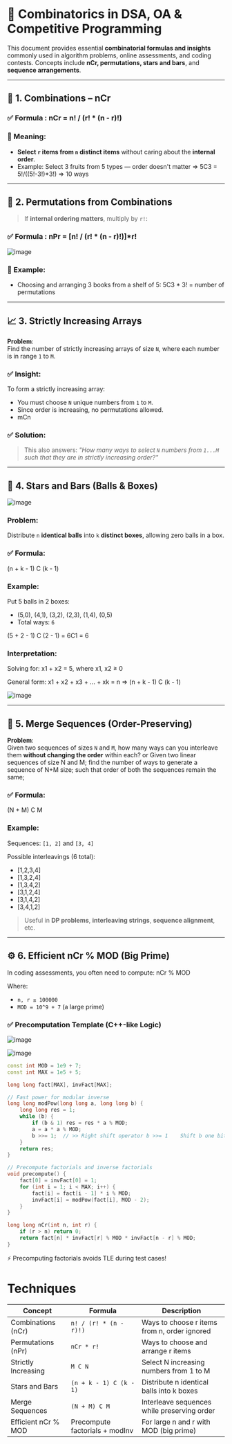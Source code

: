 # 📘 Combinatorics in DSA, OA & Competitive Programming

This document provides essential **combinatorial formulas and insights** commonly used in algorithm problems, online assessments, and coding contests. Concepts include **nCr, permutations, stars and bars**, and **sequence arrangements**.

---

## 🔢 1. Combinations – nCr

### ✅ Formula :  nCr = n! / (r! * (n - r)!)

### 📌 Meaning:
- **Select `r` items from `n` distinct items** without caring about the **internal order**.
- Example: Select 3 fruits from 5 types — order doesn't matter => 5C3 = 5!/((5!-3!)*3!) => 10 ways

---

## 🔁 2. Permutations from Combinations

> If **internal ordering matters**, multiply by `r!`:
### ✅ Formula :  nPr = [n! / (r! * (n - r)!)]*r!

![image](https://github.com/user-attachments/assets/c6fcd284-3afb-4166-ae3f-e1f32eb8a0bb)


### 📌 Example:
- Choosing and arranging 3 books from a shelf of 5: 5C3 * 3! = number of permutations


---

## 📈 3. Strictly Increasing Arrays

**Problem**:  
Find the number of strictly increasing arrays of size `N`, where each number is in range `1` to `M`.

### ✅ Insight:
To form a strictly increasing array:
- You must choose `N` unique numbers from `1` to `M`.
- Since order is increasing, no permutations allowed.
- mCn

### ✅ Solution:

> This also answers: *"How many ways to select `N` numbers from `1...M` such that they are in strictly increasing order?"*

---

## 🎯 4. Stars and Bars (Balls & Boxes)


![image](https://github.com/user-attachments/assets/0fbb17bc-9070-416b-af87-2f4de113eb04)

### Problem:
Distribute `n` **identical balls** into `k` **distinct boxes**, allowing zero balls in a box.

### ✅ Formula:
(n + k - 1) C (k - 1)

### Example:
Put 5 balls in 2 boxes:
- (5,0), (4,1), (3,2), (2,3), (1,4), (0,5)
- Total ways: `6`

(5 + 2 - 1) C (2 - 1) = 6C1 = 6

### Interpretation:
Solving for:
x1 + x2 = 5, where x1, x2 ≥ 0

General form:
x1 + x2 + x3 + ... + xk = n
=> (n + k - 1) C (k - 1)

![image](https://github.com/user-attachments/assets/5d50698e-4777-44e8-8711-6314e4b168a0)


---

## 🔗 5. Merge Sequences (Order-Preserving)

**Problem**:  
Given two sequences of sizes `N` and `M`, how many ways can you interleave them **without changing the order** within each?
or
Given two linear sequences of size N and M; find the number of ways to generate a sequence of N+M size; such that order of both the sequences remain the same; 

### ✅ Formula:
(N + M) C M

### Example:
Sequences: `[1, 2]` and `[3, 4]`

Possible interleavings (6 total):
- [1,2,3,4]
- [1,3,2,4]
- [1,3,4,2]
- [3,1,2,4]
- [3,1,4,2]
- [3,4,1,2]

> Useful in **DP problems**, **interleaving strings**, **sequence alignment**, etc.

---

## ⚙️ 6. Efficient nCr % MOD (Big Prime)

In coding assessments, you often need to compute:
nCr % MOD

Where:
- `n, r ≤ 100000`
- `MOD = 10^9 + 7` (a large prime)

### ✅ Precomputation Template (C++-like Logic)
![image](https://github.com/user-attachments/assets/8f3b4241-65b4-48ff-ac88-59f0b97e9728)

![image](https://github.com/user-attachments/assets/8dae856b-9feb-4b33-86c1-00b72458c5a2)

```cpp
const int MOD = 1e9 + 7;
const int MAX = 1e5 + 5;

long long fact[MAX], invFact[MAX];

// Fast power for modular inverse
long long modPow(long long a, long long b) {
    long long res = 1;
    while (b) {
        if (b & 1) res = res * a % MOD;
        a = a * a % MOD;
        b >>= 1;  // >>	Right shift operator b >>= 1	Shift b one bit to the right like d =  d/2
    }
    return res;
}

// Precompute factorials and inverse factorials
void precompute() {
    fact[0] = invFact[0] = 1;
    for (int i = 1; i < MAX; i++) {
        fact[i] = fact[i - 1] * i % MOD;
        invFact[i] = modPow(fact[i], MOD - 2);
    }
}

long long nCr(int n, int r) {
    if (r > n) return 0;
    return fact[n] * invFact[r] % MOD * invFact[n - r] % MOD;
}
```
⚡ Precomputing factorials avoids TLE during test cases!

# Techniques
| Concept             | Formula                        | Description                                  |
| ------------------- | ------------------------------ | -------------------------------------------- |
| Combinations (nCr)  | `n! / (r! * (n - r)!)`         | Ways to choose r items from n, order ignored |
| Permutations (nPr)  | `nCr * r!`                     | Ways to choose and arrange r items           |
| Strictly Increasing | `M C N`                        | Select N increasing numbers from 1 to M      |
| Stars and Bars      | `(n + k - 1) C (k - 1)`        | Distribute n identical balls into k boxes    |
| Merge Sequences     | `(N + M) C M`                  | Interleave sequences while preserving order  |
| Efficient nCr % MOD | Precompute factorials + modInv | For large n and r with MOD (big prime)       |

